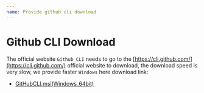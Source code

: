 ```yaml
---
name: Provide github cli download
---
```


# Github CLI Download
The official website `Github CLI` needs to go to the [https://cli.github.com/](https://cli.github.com/) official website to download, the download speed is very slow, we provide faster `Windows` here download link:

+ <a href="https://www.gitclone.com/download/gh_2.6.0_windows_amd64.msi">GitHubCLI.msi(Windows_64bit)</a>
